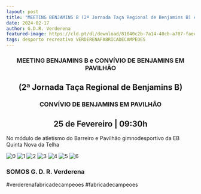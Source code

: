 ```yaml
---
layout: post
title: "MEETING BENJAMINS B (2ª Jornada Taça Regional de Benjamins B) e CONVÍVIO DE BENJAMINS EM PAVILHÃO"
date: 2024-02-17
author: G.D.R. Verderena
featured-image: https://cld.pt/dl/download/81040c2b-7a14-48cb-a707-faec490fab17/cartaz.jpeg
tags: desporto recreativo VERDERENAFABRICADECAMPEOES
---
```


<CENTER><H3>MEETING BENJAMINS B e CONVÍVIO DE BENJAMINS EM PAVILHÃO</H3></CENTER>
<CENTER><H2>(2ª Jornada Taça Regional de Benjamins B) </H2></CENTER>

<CENTER><H3> CONVÍVIO DE BENJAMINS EM PAVILHÃO </H3></CENTER>


<CENTER><H2>25 de Fevereiro | 09:30h</H2></CENTER>

No módulo de atletismo do Barreiro e
Pavilhão gimnodesportivo da EB Quinta Nova da Telha

![0](https://cld.pt/dl/download/81040c2b-7a14-48cb-a707-faec490fab17/cartaz.jpeg)
![1](https://cld.pt/dl/download/9189fd07-01cc-47b3-a407-0c3c7b4e3797/Benj-A-1-1.jpg)
![2](https://cld.pt/dl/download/276526d5-7ae1-43b3-b7e7-c1b3dea615a6/Benj-B-2.jpeg)
![3](https://cld.pt/dl/download/ab2750c3-3403-4d3e-bcf1-8551f61e755c/Benj-A-1.jpeg)
![4](https://cld.pt/dl/download/d76635d7-7b94-4676-8d09-8ccdbf1e1fd7/Benj-A-2.jpeg)
![5](https://cld.pt/dl/download/02f48818-a05a-48ce-b730-2af5f3f838d5/Benj-A-3.jpeg)
![6](https://cld.pt/dl/download/db329765-0d62-42aa-bed0-87bf59256a87/Benj-A-4.jpeg)

<H3>SOMOS G. D. R. Verderena</H3>

#verderenafabricadecampeoes #fabricadecampeoes 
